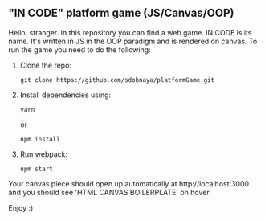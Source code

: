 ## "IN CODE" platform game (JS/Canvas/OOP)


Hello, stranger. 
In this repository you can find a web game. IN CODE is its name. It's written in JS in the OOP paradigm and is rendered on canvas. To run the game you need to do the following:

1.  Clone the repo:

        git clone https://github.com/sdobnaya/platformGame.git

2.  Install dependencies using:

        yarn

    or

        npm install

3.  Run webpack:

        npm start

Your canvas piece should open up automatically at http://localhost:3000 and you should see 'HTML CANVAS BOILERPLATE' on hover.

Enjoy :)
